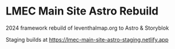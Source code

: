 # LMEC Main Site Astro Rebuild

2024 framework rebuild of leventhalmap.org to Astro & Storyblok

Staging builds at https://lmec-main-site-astro-staging.netlify.app
